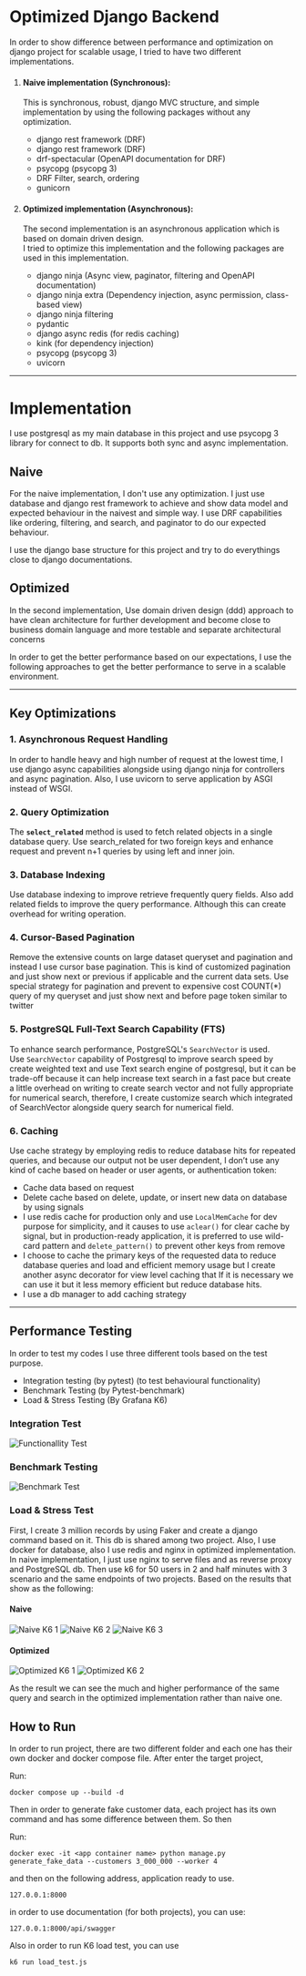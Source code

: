 # Optimized Django Backend 

In order to show difference between performance and optimization on django project for scalable usage, I tried to have two different implementations.

<ol>
    <li>
        <h4>Naive implementation (Synchronous):</h3>
        <p>
            This is synchronous, robust, django MVC structure, and simple implementation by using the following 
            packages without any optimization.
        </p>
        <ul style="type⚫">
            <li>django rest framework (DRF)</li>
            <li>django rest framework (DRF)</li>
            <li>drf-spectacular (OpenAPI documentation for DRF)</li>
            <li>psycopg (psycopg 3)</li>
            <li>DRF Filter, search, ordering</li>
            <li>gunicorn</li>
        </ul>
    </li>
    <li>
        <h4>Optimized implementation (Asynchronous):</h3>
        <p>
            The second implementation is an asynchronous application which is based on domain driven design.<br>
            I tried to optimize this implementation and the following packages are used in this implementation.
        </p>
        <ul style="type⚫">
            <li>django ninja (Async view, paginator, filtering and OpenAPI documentation)</li>
            <li>django ninja extra (Dependency injection, async permission, class-based view)</li>
            <li>django ninja filtering</li>
            <li>pydantic</li>
            <li>django async redis (for redis caching)</li>
            <li>kink (for dependency injection)</li>
            <li>psycopg (psycopg 3)</li>
            <li>uvicorn</li>
        </ul>
    </li>
</ol>

---

# Implementation

I use postgresql as my main database in this project and use psycopg 3 library for connect to db. It supports both sync and async implementation.

## Naive
For the naive implementation, I don't use any optimization. I just use database and django rest framework to achieve
and show data model and expected behaviour in the naivest and simple way.
I use DRF capabilities like ordering, filtering, and search, and paginator to
do our expected behaviour.

I use the django base structure for this project and try to do everythings close to django
documentations.

## Optimized
In the second implementation, Use domain driven design (ddd) approach to have clean architecture 
for further development and become close to business domain language and more testable and separate architectural concerns 

In order to get the better performance based on our expectations, I use the following
approaches to get the better performance to serve in a scalable environment.


---

## Key Optimizations

### 1. Asynchronous Request Handling
In order to handle heavy and high number of request at the lowest time, I use django async 
capabilities alongside using django ninja for controllers and async pagination.
Also, I use uvicorn to serve application by ASGI instead of WSGI.

### 2. Query Optimization
The **`select_related`** method is used to fetch related objects in a single database query.
Use search_related for two foreign keys and enhance request and prevent n+1 queries by using left and inner join.

###  3. Database Indexing
Use database indexing to improve retrieve frequently query fields.
Also add related fields to improve the query performance. Although this can create overhead for writing 
operation.

### 4. Cursor-Based Pagination
Remove the extensive counts on large dataset queryset and pagination and instead I use cursor base pagination.
This is kind of customized pagination and just show next or previous if applicable and the current data sets.
Use special strategy for pagination and prevent to expensive cost COUNT(*) query of my queryset and just show next and before page 
token similar to twitter

### 5. PostgreSQL Full-Text Search Capability (FTS)
To enhance search performance, PostgreSQL's `SearchVector` is used.<br>
Use `SearchVector` capability of Postgresql to improve search speed by create weighted text and use 
Text search engine of postgresql, but it can be trade-off because it can help increase text search in a fast pace 
but create a little overhead on writing to create search vector and not fully appropriate for numerical search, 
therefore, I create customize search which integrated of SearchVector alongside query search for numerical field.

### 6. Caching
Use cache strategy by employing redis to reduce database hits for repeated queries, and because our output not be user dependent, I don’t use any kind of cache based on header or user agents, or authentication token:
- Cache data based on request
- Delete cache based on delete, update, or insert new data on database by using signals
- I use redis cache for production only and use `LocalMemCache` for dev purpose for simplicity, and it causes to use
`aclear()` for clear cache by signal, but in production-ready application, it is preferred to use wild-card pattern 
and `delete_pattern()` to prevent other keys from remove
- I choose to cache the primary keys of the requested data to reduce database queries and load and efficient memory usage but I create another async decorator for view level caching that If it is necessary we can use it but it less memory efficient but reduce database hits.
- I use a db manager to add caching strategy

---

## Performance Testing

 In order to test my codes I use three different tools based on the test purpose.

- Integration testing (by pytest) (to test behavioural functionality)
- Benchmark Testing (by Pytest-benchmark) 
- Load & Stress Testing (By Grafana K6)

### Integration Test
![Functionallity Test](media/pytest-functionality.png)

### Benchmark Testing

![Benchmark Test](media/benchmark.png)

### Load & Stress Test
First, I create 3 million records by using Faker and create a django command 
based on it. This db is shared among two project.
Also, I use docker for database, also I use redis and nginx in optimized implementation.
In naive implementation, I just use nginx to serve files and as reverse proxy and PostgreSQL db.
Then use k6 for 50 users in 2 and half minutes with 3 scenario and the same endpoints of two projects.
Based on the results that show as the following:

#### Naive
![Naive K6 1](media/k6-naive-1.png)
![Naive K6 2](media/k6-naive-2.png)
![Naive K6 3](media/k6-naive-3.png)

#### Optimized

![Optimized K6 1](media/k6-optimized-1.png)
![Optimized K6 2](media/k6-optimized-2.png)


As the result we can see the much and higher performance of the same query and search in the optimized implementation
rather than naive one. 

## How to Run

In order to run project, there are two different folder and each one has their own docker and
docker compose file.
After enter the target project,

Run:
```shell
docker compose up --build -d

```

Then in order to generate fake customer data, each project has its own command and has
some difference between them. So then 

Run:

```shell
docker exec -it <app container name> python manage.py generate_fake_data --customers 3_000_000 --worker 4

```

and then on the following address, application ready to use.

```shell
127.0.0.1:8000
```

in order to use documentation (for both projects), you can use:

```shell
127.0.0.1:8000/api/swagger
```


Also in order to run K6 load test, you can use

```shell
k6 run load_test.js
```
